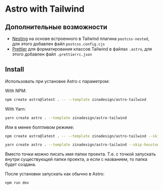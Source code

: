# Astro with Tailwind

## Дополнительные возможности

* [Nesting](https://tailwindcss.com/docs/using-with-preprocessors#nesting) на основе встроенного в Tailwind плагина `postcss-nested`, для этого добавлен файл `postcss.config.cjs`
* [Prettier](https://prettier.io/) для форматирования классов Tailwind в файлах `.astro`, для этого добавлен файл `.prettierrc.json`

## Install

Использовать при установке Astro с параметром:

With NPM:

```bash
npm create astro@latest . -- --template zinadesign/astro-tailwind
```

With Yarn:

```bash
yarn create astro . --template zinadesign/astro-tailwind
```

Или в менее болтливом режиме:

```bash
npm create astro@latest . -- --template zinadesign/astro-tailwind --skip-houston --install --no-git
```

```bash
yarn create astro . --template zinadesign/astro-tailwind --skip-houston --install --no-git
```

Вместо точки можно писать имя папки проекта. Т.е. с точкой запускать внутри существующей папки проекта, а если с названием, то папка будет создана.

После установки запускать как обычно в Astro:

```bash
npm run dev
```